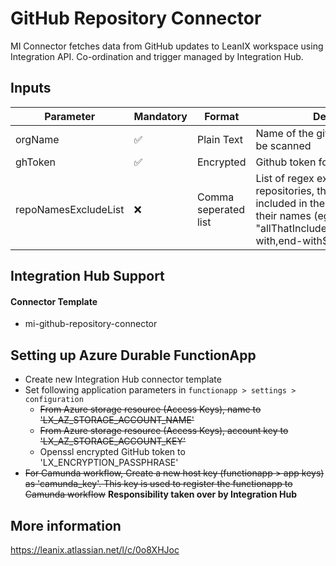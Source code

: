 # GitHub Repository Connector

MI Connector fetches data from GitHub updates to LeanIX workspace using Integration API. Co-ordination and trigger managed by
Integration Hub.

## Inputs

| Parameter            | Mandatory | Format               | Description                                                                                                                                                                       |
| -------------------- | --------- | -------------------- | --------------------------------------------------------------------------------------------------------------------------------------------------------------------------------- |
| orgName              | ✅        | Plain Text           | Name of the github organization to be scanned                                                                                                                                     |
| ghToken              | ✅        | Encrypted            | Github token for repository access                                                                                                                                                |
| repoNamesExcludeList | ❌        | Comma seperated list | List of regex expressions to identify repositories, that should not be included in the scanning result, by their names (eg.: "allThatIncludeThisSubstring,^start-with,end-with$") |

## Integration Hub Support

#### Connector Template

- mi-github-repository-connector

## Setting up Azure Durable FunctionApp

- Create new Integration Hub connector template
- Set following application parameters in `functionapp > settings > configuration`
  - ~~From Azure storage resource (Access Keys), name to 'LX_AZ_STORAGE_ACCOUNT_NAME'~~
  - ~~From Azure storage resource (Access Keys), account key to 'LX_AZ_STORAGE_ACCOUNT_KEY'~~
  - Openssl encrypted GitHub token to 'LX_ENCRYPTION_PASSPHRASE'
- ~~For Camunda workflow, Create a new host key (functionapp > app keys) as 'camunda_key'. This key is used to register the
  functionapp to Camunda workflow~~ **Responsibility taken over by Integration Hub**

## More information

https://leanix.atlassian.net/l/c/0o8XHJoc
